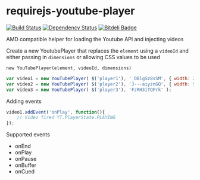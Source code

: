requirejs-youtube-player
========================
[![Build Status](https://travis-ci.org/thomaswelton/requirejs-youtube-player.png)](https://travis-ci.org/thomaswelton/requirejs-youtube-player)
[![Dependency Status](https://david-dm.org/thomaswelton/requirejs-youtube-player.png)](https://david-dm.org/thomaswelton/requirejs-youtube-player)
[![Bitdeli Badge](https://d2weczhvl823v0.cloudfront.net/thomaswelton/requirejs-youtube-player/trend.png)](https://bitdeli.com/free "Bitdeli Badge")

AMD compatible helper for loading the Youtube API and injecting videos

Create a new YoutubePlayer that replaces the `element` using a `videoId` and either passing in `dimensions` or allowing CSS values to be used

``new YouTubePlayer(element, videoId, dimensions)``

```javascript
var video1 = new YouTubePlayer( $('player1'), '_OBlgSz8sSM', { width: 200, height:200 } );
var video2 = new YouTubePlayer( $('player2'), 'J---aiyznGQ', { width: 500 } );
var video3 = new YouTubePlayer( $('player3'), 'FzRH3iTQPrk' );
```

Adding events

```javascript
video1.addEvent('onPlay', function(){
	// Video fired YT.PlayerState.PLAYING
});
```

Supported events
- onEnd
- onPlay
- onPause
- onBuffer
- onCued

